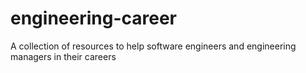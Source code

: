 # engineering-career
A collection of resources to help software engineers and engineering managers in their careers
